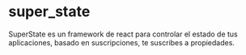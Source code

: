 # super_state
SuperState es un framework de react para controlar el estado de tus aplicaciones, basado en suscripciones, te suscribes a propiedades. 
